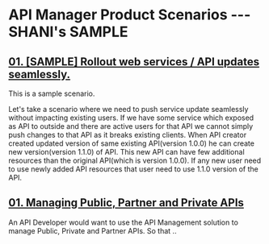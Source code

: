 # API Manager Product Scenarios --- SHANI's SAMPLE

## [01. [SAMPLE] Rollout web services / API updates seamlessly.](https://github.com/wso2/product-apim/tree/product-scenarios/product-scenarios/1-api-updates-using-new-versions) 
This is a sample scenario.

Let's take a scenario where we need to push service update seamlessly without impacting existing users. If we have some service which exposed as API to outside and there are active users for that API we cannot simply push changes to that API as it breaks existing clients. When API creator created updated version of same existing API(version 1.0.0) he can create new version(version 1.1.0) of API. This new API can have few additional resources than the original API(which is version 1.0.0). If any new user need to use newly added API resources that user need to use 1.1.0 version of the API.


## [01. Managing Public, Partner and Private APIs](https://github.com/wso2/product-apim/tree/product-scenarios/product-scenarios/1-manage-public-partner-private-apis)
<bussiness use case>
An API Developer would want to use the API Management solution to manage Public, Private and Partner APIs. So that ..
